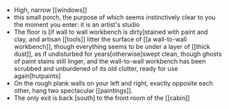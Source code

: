 - High, narrow [[windows]]
- this small porch, the purpose of which seems instinctively clear to you the moment you enter: it is an artist's studio
- The floor is [if wall to wall workbench is dirty]stained with paint and clay, and artisan [[tools]] litter the surface of [[a wall-to-wall workbench]], though everything seems to be under a layer of [[thick dust]], as if undisturbed for years[otherwise]swept clean, though ghosts of paint stains still linger, and the wall-to-wall workbench has been scrubbed and unburdened of its old clutter, ready for use again[hutpaints]
- On the rough plank walls on your left and right, exactly opposite each other, hang two spectacular [[paintings]].
- The only exit is back [south] to the front room of the [[cabin]]